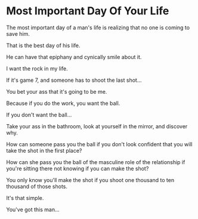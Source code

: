 # Most Important Day Of Your Life

The most important day of a man's life is realizing that no one is coming to save him.

That is the best day of his life.

He can have that epiphany and cynically smile about it.

I want the rock in my life.

If it's game 7, and someone has to shoot the last shot…

You bet your ass that it's going to be me.

Because if you do the work, you want the ball.

If you don't want the ball…

Take your ass in the bathroom, look at yourself in the mirror, and discover why.

How can someone pass you the ball if you don't look confident that you will take the shot in the first place?

How can she pass you the ball of the masculine role of the relationship if you're sitting there not knowing if you can make the shot?

You only know you'll make the shot if you shoot one thousand to ten thousand of those shots.

It's that simple.

You've got this man...
